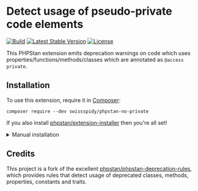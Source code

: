 # Detect usage of pseudo-private code elements

[![Build](https://github.com/swissspidy/phpstan-no-private/workflows/Build/badge.svg)](https://github.com/swissspidy/phpstan-no-private/actions)
[![Latest Stable Version](https://poser.pugx.org/swissspidy/phpstan-no-private/v/stable)](https://packagist.org/packages/swissspidy/phpstan-no-private)
[![License](https://poser.pugx.org/swissspidy/phpstan-no-private/license)](https://packagist.org/packages/swissspidy/phpstan-no-private)

This PHPStan extension emits deprecation warnings on code which uses properties/functions/methods/classes which are annotated as `@access private`.

## Installation

To use this extension, require it in [Composer](https://getcomposer.org/):

```shell
composer require --dev swissspidy/phpstan-no-private
```

If you also install [phpstan/extension-installer](https://github.com/phpstan/extension-installer) then you're all set!

<details><summary>Manual installation</summary>

If you don't want to use `phpstan/extension-installer`, include rules.neon in your project's PHPStan config:

```neon
includes:
    - vendor/swissspidy/phpstan-no-private/rules.neon
```

</details>

## Credits

This project is a fork of the excellent [phpstan/phpstan-deprecation-rules](https://github.com/phpstan/phpstan-deprecation-rules),
which provides rules that detect usage of deprecated classes, methods, properties, constants and traits.
